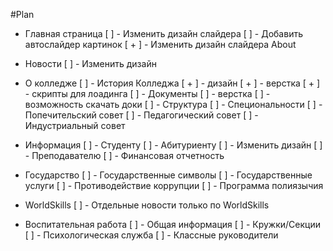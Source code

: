 #Plan

- Главная страница
    [ ] - Изменить дизайн слайдера
    [ ] - Добавить автослайдер картинок
    [ + ] - Изменить дизайн слайдера About

- Новости
    [ ] - Изменить дизайн
   
- О колледже
    [ ] - История Колледжа
        [ + ] - дизайн
        [ + ] - верстка
        [ + ] - скрипты для лоадинга
    [ ] - Документы
        [ ] - верстка
        [ ] - возможность скачать доки
    [ ] - Структура
    [ ] -  Специональности
    [ ] - Попечительский совет
    [ ] -  Педагогический совет
    [ ] - Индустриальный совет
- Информация
    [ ] - Студенту
    [ ] - Абитуриенту
        [ ] - Изменить дизайн
    [ ] - Преподавателю
    [ ] - Финансовая отчетность
- Государство
    [ ] - Государственные символы
    [ ] - Государственные услуги
    [ ] - Противодействие коррупции
    [ ] - Программа полиязычия
- WorldSkills
    [ ] - Отдельные новости только по WorldSkills
- Воспитательная работа
    [ ] - Общая информация
    [ ] - Кружки/Секции
    [ ] - Психологическая служба
    [ ] - Классные руководители
